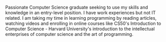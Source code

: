 Passionate Computer Science graduate seeking to use my skills and knowledge in an entry-level position. I have work experiences but not IT related. I am taking my time in learning programming by reading articles, watching videos and enrolling in online courses like CS50's Introduction to Computer Science - Harvard University's introduction to the intellectual enterprises of computer science and the art of programming.
<!---
krist0fffff/krist0fffff is a ✨ special ✨ repository because its `README.md` (this file) appears on your GitHub profile.
You can click the Preview link to take a look at your changes.
--->
